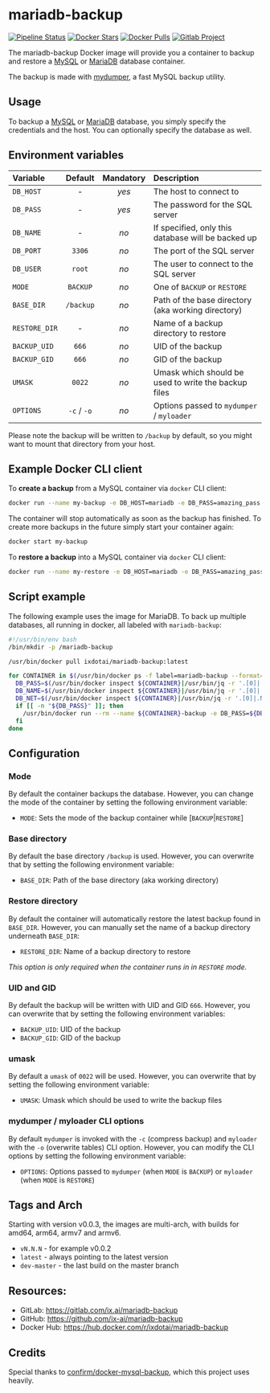# mariadb-backup

[![Pipeline Status](https://gitlab.com/ix.ai/mariadb-backup/badges/master/pipeline.svg)](https://gitlab.com/ix.ai/mariadb-backup/)
[![Docker Stars](https://img.shields.io/docker/stars/ixdotai/mariadb-backup.svg)](https://hub.docker.com/r/ixdotai/mariadb-backup/)
[![Docker Pulls](https://img.shields.io/docker/pulls/ixdotai/mariadb-backup.svg)](https://hub.docker.com/r/ixdotai/mariadb-backup/)
[![Gitlab Project](https://img.shields.io/badge/GitLab-Project-554488.svg)](https://gitlab.com/ix.ai/mariadb-backup/)

The mariadb-backup Docker image will provide you a container to backup and restore a [MySQL](https://hub.docker.com/_/mysql/) or [MariaDB](https://hub.docker.com/_/mariadb/) database container.

The backup is made with [mydumper](http://centminmod.com/mydumper.html), a fast MySQL backup utility.

## Usage

To backup a [MySQL](https://hub.docker.com/_/mysql/) or [MariaDB](https://hub.docker.com/_/mariadb/) database, you simply specify the credentials and the host. You can optionally specify the database as well.

## Environment variables
| **Variable**  | **Default** | **Mandatory** | **Description**                                      |
|:--------------|:-----------:|:-------------:|:-----------------------------------------------------|
| `DB_HOST`     | -           | *yes*         | The host to connect to                               |
| `DB_PASS`     | -           | *yes*         | The password for the SQL server                      |
| `DB_NAME`     | -           | *no*          | If specified, only this database will be backed up   |
| `DB_PORT`     | `3306`      | *no*          | The port of the SQL server                           |
| `DB_USER`     | `root`      | *no*          | The user to connect to the SQL server                |
| `MODE`        | `BACKUP`    | *no*          | One of `BACKUP` or `RESTORE`                         |
| `BASE_DIR`    | `/backup`   | *no*          | Path of the base directory (aka working directory)   |
| `RESTORE_DIR` | -           | *no*          | Name of a backup directory to restore                |
| `BACKUP_UID`  | `666`       | *no*          | UID of the backup                                    |
| `BACKUP_GID`  | `666`       | *no*          | GID of the backup                                    |
| `UMASK`       | `0022`      | *no*          | Umask which should be used to write the backup files |
| `OPTIONS`     | `-c` / `-o` | *no*          | Options passed to `mydumper` / `myloader`            |

Please note the backup will be written to `/backup` by default, so you might want to mount that directory from your host.

## Example Docker CLI client

To __create a backup__ from a MySQL container via `docker` CLI client:

```bash
docker run --name my-backup -e DB_HOST=mariadb -e DB_PASS=amazing_pass -v /var/mysql_backups:/backup ixdotai/mariadb-backup:latest
```

The container will stop automatically as soon as the backup has finished.
To create more backups in the future simply start your container again:

```bash
docker start my-backup
```

To __restore a backup__ into a MySQL container via `docker` CLI client:

```bash
docker run --name my-restore -e DB_HOST=mariadb -e DB_PASS=amazing_pass -v /var/mysql_backups:/backup ixdotai/mariadb-backup:latest
```

## Script example
The following example uses the image []() for MariaDB.
To back up multiple databases, all running in docker, all labeled with `mariadb-backup`:
```bash
#!/usr/bin/env bash
/bin/mkdir -p /mariadb-backup

/usr/bin/docker pull ixdotai/mariadb-backup:latest

for CONTAINER in $(/usr/bin/docker ps -f label=mariadb-backup --format='{{.Names}}'); do
  DB_PASS=$(/usr/bin/docker inspect ${CONTAINER}|/usr/bin/jq -r '.[0]|.Config.Env[]|select(test("^MARIADB_ROOT_PASSWORD.*"))'|/bin/sed -n 's/^MARIADB_ROOT_PASSWORD=\(.*\)/\1/p')
  DB_NAME=$(/usr/bin/docker inspect ${CONTAINER}|/usr/bin/jq -r '.[0]|.Config.Env[]|select(test("^MARIADB_DATABASE.*"))'|/bin/sed -n 's/^MARIADB_DATABASE=\(.*\)/\1/p')
  DB_NET=$(/usr/bin/docker inspect ${CONTAINER}|/usr/bin/jq -r '.[0]|.NetworkSettings.Networks|to_entries[]|.key')
  if [[ -n "${DB_PASS}" ]]; then
    /usr/bin/docker run --rm --name ${CONTAINER}-backup -e DB_PASS=${DB_PASS} -e DB_HOST=${CONTAINER} -e DB_NAME=${DB_NAME} --network ${DB_NET} -v /mariadb-backup:/backup ixdotai/mariadb-backup:latest
  fi
done

```

## Configuration


### Mode

By default the container backups the database.
However, you can change the mode of the container by setting the following environment variable:

* `MODE`: Sets the mode of the backup container while [`BACKUP`|`RESTORE`]

### Base directory

By default the base directory `/backup` is used.
However, you can overwrite that by setting the following environment variable:

* `BASE_DIR`: Path of the base directory (aka working directory)

### Restore directory

By default the container will automatically restore the latest backup found in `BASE_DIR`.
However, you can manually set the name of a backup directory underneath `BASE_DIR`:

* `RESTORE_DIR`: Name of a backup directory to restore

_This option is only required when the container runs in in `RESTORE` mode._

### UID and GID

By default the backup will be written with UID and GID `666`.
However, you can overwrite that by setting the following environment variables:

* `BACKUP_UID`: UID of the backup
* `BACKUP_GID`: GID of the backup

### umask

By default a `umask` of `0022` will be used.
However, you can overwrite that by setting the following environment variable:

* `UMASK`: Umask which should be used to write the backup files

### mydumper / myloader CLI options

By default `mydumper` is invoked with the `-c` (compress backup) and `myloader` with the `-o` (overwrite tables) CLI option.
However, you can modify the CLI options by setting the following environment variable:

* `OPTIONS`: Options passed to `mydumper` (when `MODE` is `BACKUP`) or `myloader` (when `MODE` is `RESTORE`)

## Tags and Arch

Starting with version v0.0.3, the images are multi-arch, with builds for amd64, arm64, armv7 and armv6.
* `vN.N.N` - for example v0.0.2
* `latest` - always pointing to the latest version
* `dev-master` - the last build on the master branch

## Resources:
* GitLab: https://gitlab.com/ix.ai/mariadb-backup
* GitHub: https://github.com/ix-ai/mariadb-backup
* Docker Hub: https://hub.docker.com/r/ixdotai/mariadb-backup

## Credits

Special thanks to [confirm/docker-mysql-backup](https://github.com/confirm/docker-mysql-backup), which this project uses heavily.
